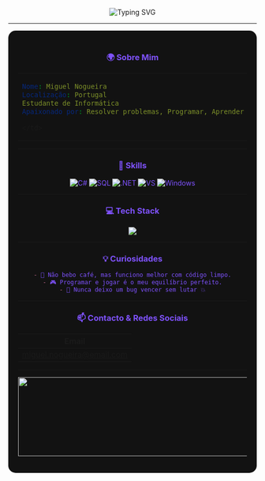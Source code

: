 <p align="center">
  <img src="https://readme-typing-svg.demolab.com?font=Fira+Code&size=34&duration=3500&pause=1000&color=7F52FF&center=true&vCenter=true&width=700&lines=Ola,+eu+sou+o+Miguel+Nogueira" alt="Typing SVG" />
</p>

---

<div align="center" style="background-color:#121212; border-radius:15px; padding:20px; max-width:700px; margin:auto; color:#7F52FF;">

### 🌍 Sobre Mim

<table align="center">
  <tr>
    <td>

```yaml
Nome: Miguel Nogueira
Localização: Portugal
Estudante de Informática
Apaixonado por: Resolver problemas, Programar, Aprender coisas novas
```

    </td>
  </tr>
</table>

---

### 🧩 Skills

<div align="center">

<img src="https://img.shields.io/badge/C%23-239120?style=for-the-badge&logo=c-sharp&logoColor=white" alt="C#" />
<img src="https://img.shields.io/badge/SQL-4479A1?style=for-the-badge&logo=mysql&logoColor=white" alt="SQL" />
<img src="https://img.shields.io/badge/.NET-512BD4?style=for-the-badge&logo=dotnet&logoColor=white" alt=".NET" />
<img src="https://img.shields.io/badge/Visual_Studio-5C2D91?style=for-the-badge&logo=visual-studio&logoColor=white" alt="VS" />
<img src="https://img.shields.io/badge/Windows-0078D6?style=for-the-badge&logo=windows&logoColor=white" alt="Windows" />

</div>

---

### 💻 Tech Stack

<div align="center">
  <img src="https://skillicons.dev/icons?i=csharp,mysql,dotnet,windows,visualstudio" />
</div>

---

### 💡 Curiosidades

```markdown
- 🚫 Não bebo café, mas funciono melhor com código limpo.
- 🎮 Programar e jogar é o meu equilíbrio perfeito.
- 🧩 Nunca deixo um bug vencer sem lutar 💥
```

---

### 📫 Contacto & Redes Sociais

| Email                     | 
|---------------------------|
| miguel.nogueira@email.com | 

---

<p align="center">
  <img src="https://media.giphy.com/headers/GitHub/w8ZJLtJbmuph.gif" height="160" width="1040" alt="GitHub" class="my-1.5 h-full max-h-40 w-full object-cover"/>
</p>

</div>
